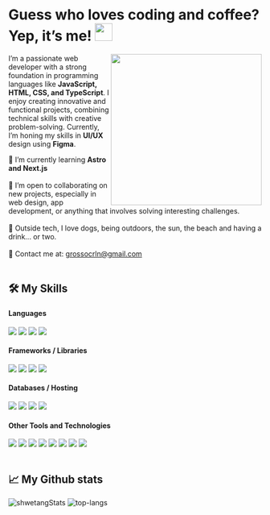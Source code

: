 <h1>Guess who loves coding and coffee? Yep, it’s me! <img src="https://media.giphy.com/media/hvRJCLFzcasrR4ia7z/giphy.gif" width="35"></h1>
<img align="right" width=300px alt="" src="https://media3.giphy.com/media/v1.Y2lkPTc5MGI3NjExMmhsaDF1ZGN1eWc0dmFzMDF5MzNocHd0d2NhcDBhZzZrcnlnc3QxdCZlcD12MV9pbnRlcm5hbF9naWZfYnlfaWQmY3Q9cw/xCJ6CBmBLIm7DZ3jL7/giphy.webp" />

I’m a passionate web developer with a strong foundation in programming languages like <strong>JavaScript, HTML, CSS, and TypeScript</strong>. I enjoy creating innovative and functional projects, combining technical skills with creative problem-solving. Currently, I’m honing my skills in <strong>UI/UX</strong> design using <strong>Figma</strong>.

🧠 I’m currently learning <strong>Astro and Next.js</strong>
<br></br>
💪 I’m open to collaborating on new projects, especially in web design, app development, or anything that involves solving interesting challenges.
<br></br>
🌊 Outside tech, I love dogs, being outdoors, the sun, the beach and having a drink... or two.
<br></br>
💌 Contact me at: <a href="grossocrln@gmail.com">grossocrln@gmail.com</a>
<br></br>

## 🛠️ My Skills

<h4> Languages </h4>
<span> 
  <img src="https://img.shields.io/badge/HTML5-E34F26?style=for-the-badge&logo=html5&logoColor=white">
  <img src="https://img.shields.io/badge/CSS3-1572B6?style=for-the-badge&logo=css3&logoColor=white">
  <img src="https://img.shields.io/badge/JavaScript-F7DF1E?style=for-the-badge&logo=javascript&logoColor=black">
  <img src= "https://img.shields.io/badge/typescript-%23007ACC.svg?style=for-the-badge&logo=typescript&logoColor=white">

<h4> Frameworks / Libraries </h4>
<span>
 <img src= "https://img.shields.io/badge/angular-%23DD0031.svg?style=for-the-badge&logo=angular&logoColor=white">
  <img src= "https://img.shields.io/badge/spring-%236DB33F.svg?style=for-the-badge&logo=spring&logoColor=white">
  <img src= "https://img.shields.io/badge/bootstrap-%238511FA.svg?style=for-the-badge&logo=bootstrap&logoColor=white">
  <img src= "https://img.shields.io/badge/react-%2320232a.svg?style=for-the-badge&logo=react&logoColor=%2361DAFB">

<h4> Databases / Hosting</h4>
<span>
  <img src= "https://img.shields.io/badge/firebase-a08021?style=for-the-badge&logo=firebase&logoColor=ffcd34">
  <img src= "https://img.shields.io/badge/mysql-4479A1.svg?style=for-the-badge&logo=mysql&logoColor=white">
  <img src= "https://img.shields.io/badge/netlify-%23000000.svg?style=for-the-badge&logo=netlify&logoColor=#00C7B7">
  <img src= "https://img.shields.io/badge/heroku-%23430098.svg?style=for-the-badge&logo=heroku&logoColor=white"> 
 
<h4>Other Tools and Technologies</h4>
<span>
<img src="https://img.shields.io/badge/figma-%23F24E1E.svg?style=for-the-badge&logo=figma&logoColor=white">
<img src="https://img.shields.io/badge/Canva-%2300C4CC.svg?style=for-the-badge&logo=Canva&logoColor=white">
<img src="https://img.shields.io/badge/git-%23F05033.svg?style=for-the-badge&logo=git&logoColor=white">
<img src="https://img.shields.io/badge/github-%23121011.svg?style=for-the-badge&logo=github&logoColor=white">
<img src="https://img.shields.io/badge/Notion-%23000000.svg?style=for-the-badge&logo=notion&logoColor=white">
<img src="https://img.shields.io/badge/Trello-%23026AA7.svg?style=for-the-badge&logo=Trello&logoColor=white">
<img src="https://img.shields.io/badge/Postman-FF6C37?style=for-the-badge&logo=postman&logoColor=white">
<img src="https://img.shields.io/badge/Discord-%235865F2.svg?style=for-the-badge&logo=discord&logoColor=white">
<br />
<br />

## 📈 My Github stats
<p>
  <img src="https://github-readme-stats.vercel.app/api?username=carogrosso&theme=light&show_icons=true" alt="shwetangStats" /> 
  <img src="https://github-readme-stats.vercel.app/api/top-langs/?username=carogrosso&layout=compact&theme=light" alt="top-langs" />
</p>
